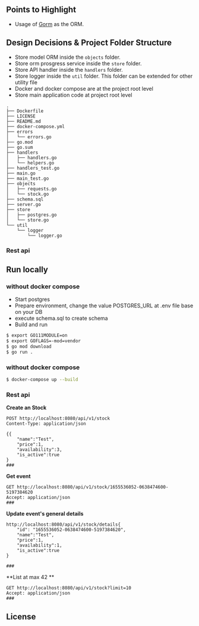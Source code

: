 ## Points to Highlight
- Usage of [Gorm](https://pkg.go.dev/gorm.io/gorm@v1.23.6) as the ORM.

## Design Decisions & Project Folder Structure
- Store model ORM inside the `objects` folder.
- Store orm prosgress service inside the `store` folder.
- Store API handler  inside the `handlers` folder.
- Store logger inside the `util` folder. This folder can be extended for other utility file
- Docker and docker compose are at the project root level
- Store main application code at project root level
```
.
├── Dockerfile
├── LICENSE
├── README.md
├── docker-compose.yml
├── errors
│   └── errors.go
├── go.mod
├── go.sum
├── handlers
│   ├── handlers.go
│   └── helpers.go
├── handlers_test.go
├── main.go
├── main_test.go
├── objects
│   ├── requests.go
│   └── stock.go
├── schema.sql
├── server.go
├── store
│   ├── postgres.go
│   └── store.go
└── util
    └── logger
        └── logger.go
```

### Rest api

## Run locally
### without docker compose
- Start postgres
- Prepare environment, change the value POSTGRES_URL at .env file base on your DB
- execute schema.sql to create schema
- Build and run

```bash
$ export GO111MODULE=on
$ export GOFLAGS=-mod=vendor
$ go mod download
$ go run .
```
### without docker compose
```bash
$ docker-compose up --build
``` 

### Rest api

**Create an Stock**
```http request
POST http://localhost:8080/api/v1/stock
Content-Type: application/json

{{
    "name":"Test",
    "price":1,
    "availability":3,
    "is_active":true
}
###
```

**Get event**
```http request
GET http://localhost:8080/api/v1/stock/1655536052-0638474600-5197384620
Accept: application/json
###
```

**Update event's general details**
```http request
http://localhost:8080/api/v1/stock/details{
    "id": "1655536052-0638474600-5197384620",
    "name":"Test",
    "price":1,
    "availability":1,
    "is_active":true
}

###
```

**List at max 42 **
```http request
GET http://localhost:8080/api/v1/stock?limit=10
Accept: application/json
###
```
## License
 